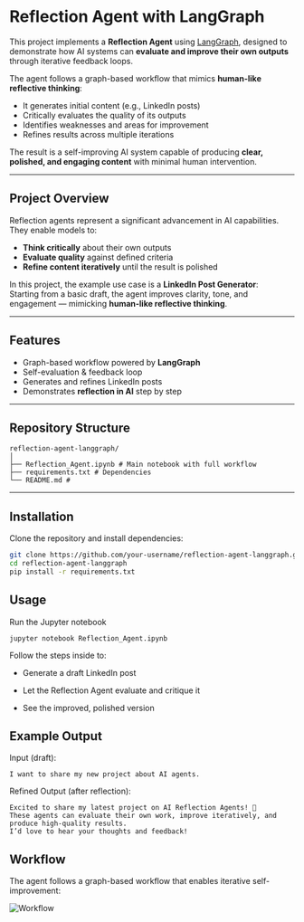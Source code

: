 # Reflection Agent with LangGraph

This project implements a **Reflection Agent** using [LangGraph](https://github.com/langchain-ai/langgraph), designed to demonstrate how AI systems can **evaluate and improve their own outputs** through iterative feedback loops.  

The agent follows a graph-based workflow that mimics **human-like reflective thinking**:  
- It generates initial content (e.g., LinkedIn posts)  
- Critically evaluates the quality of its outputs  
- Identifies weaknesses and areas for improvement  
- Refines results across multiple iterations  

The result is a self-improving AI system capable of producing **clear, polished, and engaging content** with minimal human intervention.  


---

## Project Overview
Reflection agents represent a significant advancement in AI capabilities.  
They enable models to:
- **Think critically** about their own outputs  
- **Evaluate quality** against defined criteria  
- **Refine content iteratively** until the result is polished  

In this project, the example use case is a **LinkedIn Post Generator**:  
Starting from a basic draft, the agent improves clarity, tone, and engagement — mimicking **human-like reflective thinking**.

---

## Features
- Graph-based workflow powered by **LangGraph**  
- Self-evaluation & feedback loop  
- Generates and refines LinkedIn posts  
- Demonstrates **reflection in AI** step by step  

---

## Repository Structure
```
reflection-agent-langgraph/
│
├── Reflection_Agent.ipynb # Main notebook with full workflow
├── requirements.txt # Dependencies
└── README.md #
```

---

## Installation
Clone the repository and install dependencies:

```bash
git clone https://github.com/your-username/reflection-agent-langgraph.git
cd reflection-agent-langgraph
pip install -r requirements.txt
```

## Usage

Run the Jupyter notebook
```
jupyter notebook Reflection_Agent.ipynb
```
Follow the steps inside to:

- Generate a draft LinkedIn post

- Let the Reflection Agent evaluate and critique it

- See the improved, polished version

## Example Output

Input (draft):
```
I want to share my new project about AI agents.
```
Refined Output (after reflection):
```
Excited to share my latest project on AI Reflection Agents! 🚀  
These agents can evaluate their own work, improve iteratively, and produce high-quality results.  
I’d love to hear your thoughts and feedback!
```
## Workflow
The agent follows a graph-based workflow that enables iterative self-improvement:

![Workflow](examples/workflow.png)


